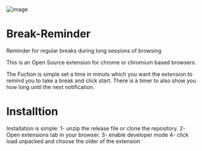 ![image](https://github.com/omar0alaa/Break-Reminder/assets/40499227/e4978655-efc1-4d30-8790-0644cbb45174)
# Break-Reminder
Reminder for regular breaks during long sessions of browsing

This is an Open Source extension for chrome or chromium based browsers.

The Fuction is simple set a time in minuts which you want the extension to remind you to take a break and click start. 
There is a timer to also show you how long until the next notification.

# Installtion 
Installation is simple:
1- unzip the release file or clone the repository.
2- Open extensions tab in your browser.
3- enable developer mode
4- click load unpacked and choose the older of the extension
